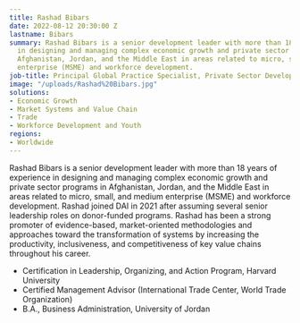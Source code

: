 ```yaml
---
title: Rashad Bibars
date: 2022-08-12 20:30:00 Z
lastname: Bibars
summary: Rashad Bibars is a senior development leader with more than 18 years of experience
  in designing and managing complex economic growth and private sector programs in
  Afghanistan, Jordan, and the Middle East in areas related to micro, small, and medium
  enterprise (MSME) and workforce development.
job-title: Principal Global Practice Specialist, Private Sector Development and Skills
image: "/uploads/Rashad%20Bibars.jpg"
solutions:
- Economic Growth
- Market Systems and Value Chain
- Trade
- Workforce Development and Youth
regions:
- Worldwide
---
```


Rashad Bibars is a senior development leader with more than 18 years of experience in designing and managing complex economic growth and private sector programs in Afghanistan, Jordan, and the Middle East in areas related to micro, small, and medium enterprise (MSME) and workforce development. Rashad joined DAI in 2021 after assuming several senior leadership roles on donor-funded programs. Rashad has been a strong promoter of evidence-based, market-oriented methodologies and approaches toward the transformation of systems by increasing the productivity, inclusiveness, and competitiveness of key value chains throughout his career.

* Certification in Leadership, Organizing, and Action Program, Harvard University
* Certified Management Advisor (International Trade Center, World Trade Organization)
* B.A., Business Administration, University of Jordan